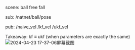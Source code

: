 scene: ball free fall

sub: /natnet/ball/pose

pub: /naive_vel /kf_vel /ukf_vel

Takeaway: kf ≡ ukf (when parameters are exactly the same)
![2024-04-23 17-37-06屏幕截图](https://github.com/JJJJJllll/ukf/assets/117176940/d58730f7-9d4d-4c27-87c5-21181a064c2b)
